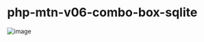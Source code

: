 # php-mtn-v06-combo-box-sqlite

![image](https://user-images.githubusercontent.com/1501327/158117350-ce20fd62-e803-4ec3-9b7c-401acf2d5b5e.png)
